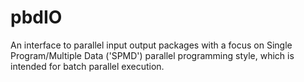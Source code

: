 # pbdIO
An interface to parallel input output packages with a focus on Single Program/Multiple Data ('SPMD') parallel programming style, which is intended for batch parallel execution.
